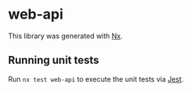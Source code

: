 # web-api

This library was generated with [Nx](https://nx.dev).

## Running unit tests

Run `nx test web-api` to execute the unit tests via [Jest](https://jestjs.io).
